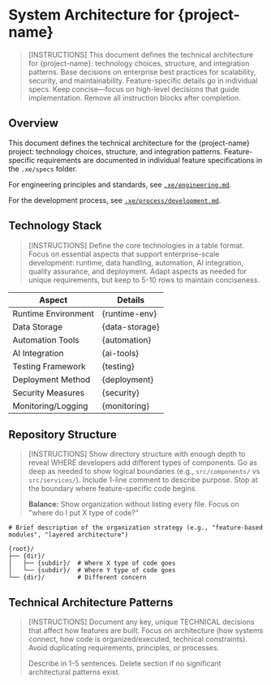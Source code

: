 # System Architecture for {project-name}

> [INSTRUCTIONS]
> This document defines the technical architecture for {project-name}: technology choices, structure, and integration patterns. Base decisions on enterprise best practices for scalability, security, and maintainability. Feature-specific details go in individual specs. Keep concise—focus on high-level decisions that guide implementation. Remove all instruction blocks after completion.

## Overview

This document defines the technical architecture for the {project-name} project: technology choices, structure, and integration patterns. Feature-specific requirements are documented in individual feature specifications in the `.xe/specs` folder.

For engineering principles and standards, see [`.xe/engineering.md`](engineering.md).

For the development process, see [`.xe/process/development.md`](process/development.md).

## Technology Stack

> [INSTRUCTIONS]
> Define the core technologies in a table format. Focus on essential aspects that support enterprise-scale development: runtime, data handling, automation, AI integration, quality assurance, and deployment. Adapt aspects as needed for unique requirements, but keep to 5-10 rows to maintain conciseness.

| Aspect              | Details        |
| ------------------- | -------------- |
| Runtime Environment | {runtime-env}  |
| Data Storage        | {data-storage} |
| Automation Tools    | {automation}   |
| AI Integration      | {ai-tools}     |
| Testing Framework   | {testing}      |
| Deployment Method   | {deployment}   |
| Security Measures   | {security}     |
| Monitoring/Logging  | {monitoring}   |

## Repository Structure

> [INSTRUCTIONS]
> Show directory structure with enough depth to reveal WHERE developers add different types of components. Go as deep as needed to show logical boundaries (e.g., `src/components/` vs `src/services/`). Include 1-line comment to describe purpose. Stop at the boundary where feature-specific code begins.
>
> **Balance:** Show organization without listing every file. Focus on "where do I put X type of code?"

```text
# Brief description of the organization strategy (e.g., "feature-based modules", "layered architecture")

{root}/
├── {dir}/
│   ├── {subdir}/  # Where X type of code goes
│   └── {subdir}/  # Where Y type of code goes
└── {dir}/         # Different concern
```

## Technical Architecture Patterns

> [INSTRUCTIONS]
> Document any key, unique TECHNICAL decisions that affect how features are built. Focus on architecture (how systems connect, how code is organized/executed, technical constraints). Avoid duplicating requirements, principles, or processes.
>
> Describe in 1-5 sentences. Delete section if no significant architectural patterns exist.
